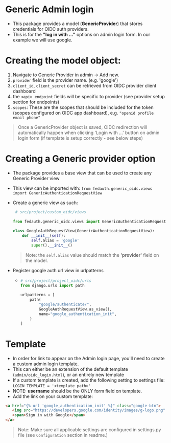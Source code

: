 # Generic Admin login
- This package provides a model (**GenericProvider**) that stores credentials for OIDC auth providers.
- This is for the **"log in with ..."** options on admin login form. In our example we will use google.


# Creating the model object:
   1. Navigate to Generic Provider in admin -> Add new.
   2. `provider` field is the provider name. (e.g. 'google')
   3. `client_id`, `client_secret` can be retrieved from OIDC provider client dashboard
   4. the `<api>_endpoint` fields will be specific to provider (see provider setup section for endpoints)
   5. `scopes`: These are the scopes that should be included for the token (scopes configured on OIDC app dashboard), e.g. `"openid profile email phone"`
   > Once a GenericProvider object is saved, OIDC redirection will automatically happen when clicking 'Login with ...' button on admin login form (if template is setup correctly - see below steps)

# Creating a Generic provider option

- The package provides a base view that can be used to create any Generic Provider view
- This view can be imported with: `from fedauth.generic_oidc.views import GenericAuthenticationRequestView`
- Create a generic view as such:
  ```python
   # src/project/custom_oidc/views
     
  from fedauth.generic_oidc.views import GenericAuthenticationRequestView
     
  class GoogleAuthRequestView(GenericAuthenticationRequestView):
      def __init__(self):
          self.alias = 'google'
          super().__init__()
  ```
   >   Note: the `self.alias` value should match the **'provider'** field on the model.

- Register google auth url view in urlpatterns
  - ```python
    # src/project/project_oidc/urls
    from django.urls import path
   
    urlpatterns = [
        path(
            "google/authenticate/",
            GoogleAuthRequestView.as_view(),
            name="google_authentication_init",
        )
    ]
    ```
    
# Template
- In order for link to appear on the Admin login page, you'll need to create a custom admin login template.
- This can either be an extension of the default template (`admin/oidc_login.html`), or an entirely new template 
- If a custom template is created, add the following setting to settings file: `LOGIN_TEMPLATE = '<template path>'`
- NOTE: **username** should be the ONLY form field on template.
- Add the link on your custom template:
 ```html
<a href="{% url 'google_authentication_init' %}" class="google-btn">
    <img src="https://developers.google.com/identity/images/g-logo.png" alt="Google logo" class="google-icon">
    <span>Sign in with Google</span>
</a>
```

> Note: Make sure all applicable settings are configured in settings.py file (see `Configuration` section in readme.)
